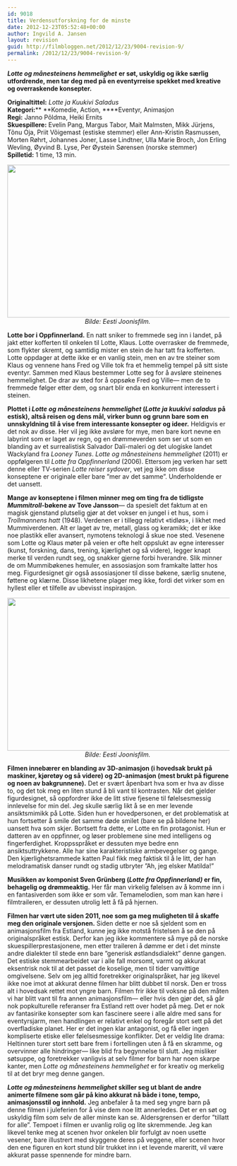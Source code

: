 ```yaml
---
id: 9018
title: Verdensutforskning for de minste
date: 2012-12-23T05:52:48+00:00
author: Ingvild A. Jansen
layout: revision
guid: http://filmbloggen.net/2012/12/23/9004-revision-9/
permalink: /2012/12/23/9004-revision-9/
---
```

**_Lotte og månesteinens hemmelighet_** **er søt, uskyldig og ikke særlig utfordrende, men tar deg med på en eventyrreise spekket med kreative og overraskende konsepter.** 

**Originaltittel:** _Lotte ja Kuukivi Saladus_  
**Kategori:**** **Komedie, Action, ****Eventyr, Animasjon  
**Regi:** Janno Põldma, Heiki Ernits  
**Skuespillere:** Evelin Pang, Margus Tabor, Mait Malmsten, Mikk Jürjens, Tõnu Oja, Priit Võigemast (estiske stemmer) eller Ann-Kristin Rasmussen, Morten Røhrt, Johannes Joner, Lasse Lindtner, Ulla Marie Broch, Jon Erling Wevling, Øyvind B. Lyse, Per Øystein Sørensen (norske stemmer)  
**Spilletid:** 1 time, 13 min.

<p style="text-align: center">
  <a href="http://filmbloggen.net/?attachment_id=9011" rel="attachment wp-att-9011"><img class="aligncenter size-full wp-image-9011" src="http://filmbloggen.net/wp-content/uploads//2012/12/Lotte4.jpg" alt="" width="614" height="346" /></a><em>Bilde: Eesti Joonisfilm. </em>
</p>

**Lotte bor i Oppfinnerland.** En natt sniker to fremmede seg inn i landet, på jakt etter kofferten til onkelen til Lotte, Klaus. Lotte overrasker de fremmede, som flykter skremt, og samtidig mister en stein de har tatt fra kofferten. Lotte oppdager at dette ikke er en vanlig stein, men en av tre steiner som Klaus og vennene hans Fred og Ville tok fra et hemmelig tempel på sitt siste eventyr. Sammen med Klaus bestemmer Lotte seg for å avsløre steinenes hemmelighet. De drar av sted for å oppsøke Fred og Ville— men de to fremmede følger etter dem, og snart blir enda en konkurrent interessert i steinen.

**Plottet i _Lotte og månesteinens hemmelighet_ (_Lotte ja kuukivi saladus_ på estisk), altså reisen og dens mål, virker bunn og grunn bare som en unnskyldning til å vise frem interessante konsepter og ideer.** Heldigvis er det nok av disse. Her vil jeg ikke avsløre for mye, men bare kort nevne en labyrint som er laget av regn, og en drømmeverden som ser ut som en blanding av et surrealistisk Salvador Dalí-maleri og det ulogiske landet Wackyland fra _Looney Tunes_. _Lotte og månesteinens hemmelighet_ (2011) er oppfølgeren til _Lotte fra Oppfinnerland_ (2006). Ettersom jeg verken har sett denne eller TV-serien _Lotte reiser sydover_, vet jeg ikke om disse konseptene er originale eller bare ”mer av det samme”. Underholdende er det uansett.

**Mange av konseptene i filmen minner meg om ting fra de tidligste _Mummitroll_-bøkene av Tove Jansson**— da spesielt det faktum at en magisk gjenstand plutselig gjør at det vokser en jungel i et hus, som i _Trollmannens hatt_ (1948). Verdenen er i tillegg relativt &laquo;tidløs&raquo;, i likhet med Mummiverdenen. Alt er laget av tre, metall, glass og keramikk; det er ikke noe plastikk eller avansert, nymotens teknologi å skue noe sted. Vesenene som Lotte og Klaus møter på veien er ofte helt oppslukt av egne interesser (kunst, forskning, dans, trening, kjærlighet og så videre), legger knapt merke til verden rundt seg, og snakker gjerne forbi hverandre. Slik minner de om Mummibøkenes hemuler, en assosiasjon som framkalte latter hos meg. Figurdesignet gir også assosiasjoner til disse bøkene, særlig snutene, føttene og klærne. Disse likhetene plager meg ikke, fordi det virker som en hyllest eller et tilfelle av ubevisst inspirasjon.

<p style="text-align: center">
  <a href="http://filmbloggen.net/?attachment_id=9012" rel="attachment wp-att-9012"><img class="aligncenter size-full wp-image-9012" src="http://filmbloggen.net/wp-content/uploads//2012/12/Lotte3.jpg" alt="" width="614" height="346" /></a><em>Bilde: Eesti Joonisfilm. </em>
</p>

**Filmen innebærer en blanding av 3D-animasjon (i hovedsak brukt på maskiner, kjøretøy og så videre) og 2D-animasjon (mest brukt på figurene og noen av bakgrunnene).** Det er svært åpenbart hva som er hva av disse to, og det tok meg en liten stund å bli vant til kontrasten. Når det gjelder figurdesignet, så oppfordrer ikke de litt stive fjesene til følelsesmessig innlevelse for min del. Jeg skulle særlig likt å se en mer levende ansiktsmimikk på Lotte. Siden hun er hovedpersonen, er det problematisk at hun fortsetter å smile det samme døde smilet (bare se på bildene her) uansett hva som skjer. Bortsett fra dette, er Lotte en fin protagonist. Hun er datteren av en oppfinner, og løser problemene sine med intelligens og fingerferdighet. Kroppsspråket er dessuten mye bedre enn ansiktsuttrykkene. Alle har sine karakteristiske armbevegelser og gange. Den kjærlighetsrammede katten Paul fikk meg faktisk til å le litt, der han melodramatisk danser rundt og stadig utbryter ”Ah, jeg elsker Matilda!”

**Musikken av komponist Sven Grünberg (_Lotte fra Oppfinnerland)_ er fin, behagelig og drømmeaktig.** Her får man virkelig følelsen av å komme inn i en fantasiverden som ikke er som vår. Temamelodien, som man kan høre i filmtraileren, er dessuten utrolig lett å få på hjernen.

**Filmen har vært ute siden 2011, noe som ga meg muligheten til å skaffe meg den originale versjonen.** Siden dette er noe så sjeldent som en animasjonsfilm fra Estland, kunne jeg ikke motstå fristelsen å se den på originalspråket estisk. Derfor kan jeg ikke kommentere så mye på de norske skuespillerprestasjonene, men etter traileren å dømme er det i det minste andre dialekter til stede enn bare ”generisk østlandsdialekt” denne gangen. Det estiske stemmearbeidet var i alle fall morsomt, varmt og akkurat eksentrisk nok til at det passet de koselige, men til tider vanvittige omgivelsene. Selv om jeg alltid foretrekker originalspråket, har jeg likevel ikke noe imot at akkurat denne filmen har blitt dubbet til norsk. Den er tross alt i hovedsak rettet mot yngre barn. Filmen frir ikke til voksne på den måten vi har blitt vant til fra annen animasjonsfilm— eller hvis den gjør det, så går nok popkulturelle referanser fra Estland rett over hodet på meg. Det er nok av fantasirike konsepter som kan fascinere seere i alle aldre med sans for eventyrsjarm, men handlingen er relativt enkel og foregår stort sett på det overfladiske planet. Her er det ingen klar antagonist, og få eller ingen kompliserte etiske eller følelsesmessige konflikter. Det er veldig lite drama: Heltinnen turer stort sett bare frem i fortellingen uten å få en skramme, og overvinner alle hindringer— like blid fra begynnelse til slutt. Jeg misliker søtsuppe, og foretrekker vanligvis at selv filmer for barn har noen skarpe kanter, men _Lotte og månesteinens hemmelighet_ er for kreativ og merkelig til at det bryr meg denne gangen.

**_Lotte og månesteinens hemmelighet_ skiller seg ut blant de andre animerte filmene som går på kino akkurat nå både i tone, tempo, animasjonsstil og innhold.** Jeg anbefaler å ta med seg yngre barn på denne filmen i juleferien for å vise dem noe litt annerledes. Det er en søt og uskyldig film som selv de aller minste kan se. Aldersgrensen er derfor ”tillatt for alle”. Tempoet i filmen er uvanlig rolig og lite skremmende. Jeg kan likevel tenke meg at scenen hvor onkelen blir forfulgt av noen usette vesener, bare illustrert med skyggene deres på veggene, eller scenen hvor den ene figuren en kort stund blir trukket inn i et levende mareritt, vil være akkurat passe spennende for mindre barn.